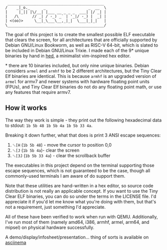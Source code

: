 ```
 ___________________________________________
/    _|_o._      _                   _  __  \
|     |_|| |\/__| |___ __ _ _ _  ___| |/ _| |
|   /\      // _| / -_) _` | '_|/ -_) |  _| |
| <(oo)>     \__|_\___\__,_|_|  \___|_|_|   |
\___________________________________________/
```

The goal of this project is to create the smallest possible ELF executable that clears the screen, for all architectures that are officially supported by Debian GNU/Linux Bookworm, as well as RISC-V 64-bit, which is slated to be included in Debian GNU/Linux Trixie. I made each of the 9\* unique binaries by hand in [hed](/fr0zn/hed), a minimalist vim-inspired hex editor.

\* there are 10 binaries included, but only nine unique binaries. Debian considers `armel` and `armhf` to be 2 different architectures, but the Tiny Clear Elf binaries are identical. This is because `armhf` is an upgraded version of `armel` for armv7 and newer systems with hardware floating point units (FPUs), and Tiny Clear Elf binaries do not do any floating point math, or use any features that require armv7.

## How it works

The way they work is simple - they print out the following hexadecimal data to stdout: `1b 5b 48 1b 5b 4a 1b 5b 33 4a`.

Breaking it down further, what that does is print 3 ANSI escape sequences:
1. `␛[H` (`1b 5b 48`) - move the cursor to position 0,0
2. `␛[J` (`1b 5b 4a`)- clear the screen
3. `␛[3J` (`1b 5b 33 4a`) - clear the scrollback buffer

The executables in this project depend on the terminal supporting those escape sequences, which is not guaranteed to be the case, though all commonly-used terminals I am aware of do support them.

Note that these utilities are hand-written in a hex editor, so source code distribution is not really an applicable concept. If you want to use the Tiny Clear ELF binaries, you can do so under the terms in the LICENSE file. I'd appreciate it if you'd let me know what you're doing with them, but that's not a requirement, just something I'd appreciate.

All of these have been verified to work when run with QEMU. Additionally, I've run most of them (namely amd64, i386, armhf, armel, arm64, and mipsel) on physical hardware successfully.

A demo/display/infosheet/presentation… thing of sorts is available on [asciinema](https://asciinema.org/a/558392)
